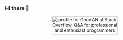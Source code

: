 ### Hi there 👋

<!--
**GOOD-AN/GOOD-AN** is a ✨ _special_ ✨ repository because its `README.md` (this file) appears on your GitHub profile.

Here are some ideas to get you started:

- 🔭 I’m currently working on ...
- 🌱 I’m currently learning ...
- 👯 I’m looking to collaborate on ...
- 🤔 I’m looking for help with ...
- 💬 Ask me about ...
- 📫 How to reach me: ...
- 😄 Pronouns: ...
- ⚡ Fun fact: ...
-->
<div align="center"> 
<a href="https://stackoverflow.com/users/17517848/goodan"><img src="https://stackoverflow.com/users/flair/17517848.png?theme=clean" width="208" height="58" alt="profile for GoodAN at Stack Overflow, Q&amp;A for professional and enthusiast programmers" title="profile for GoodAN at Stack Overflow, Q&amp;A for professional and enthusiast programmers"></a>
</div>

